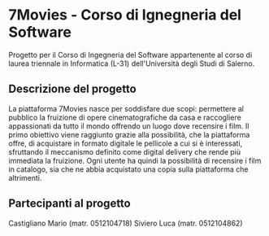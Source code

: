 # 7Movies - Corso di Ignegneria del Software
Progetto per il Corso di Ingegneria del Software appartenente al corso di laurea triennale in Informatica (L-31) dell'Università degli Studi di Salerno. 


##  Descrizione del progetto
La piattaforma 7Movies nasce per soddisfare due scopi: permettere al pubblico la fruizione di opere cinematografiche da casa e raccogliere appassionati da tutto il mondo offrendo un luogo dove recensire i film. 
Il primo obiettivo viene raggiunto grazie alla possibilità, che la piattaforma offre, di acquistare in formato digitale le pellicole a cui si è interessati, sfruttando il meccanismo definito come digital delivery che rende più immediata la fruizione.
Ogni utente ha quindi la possibilità di recensire i film in catalogo, sia che ne abbia acquistato una copia sulla piattaforma che altrimenti. 

##  Partecipanti al progetto
Castigliano Mario (matr. 0512104718)
Siviero Luca (matr. 0512104862)
